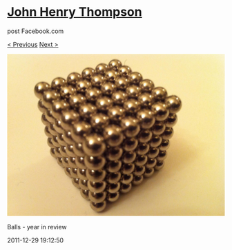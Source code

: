 # [John Henry Thompson](../README.md)
post Facebook.com

[< Previous](2011-12-30-9.md) [Next >](2011-12-29-2.md)

[![](../media/2011-12-29/Balls-year-in-review.jpg)](../README.md)

Balls - year in review

2011-12-29 19:12:50